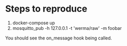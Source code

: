 # Steps to reproduce

1. docker-compose up
2. mosquitto_pub -h 127.0.0.1 -t 'werma/raw' -m foobar

You should see the on_message hook being called.
